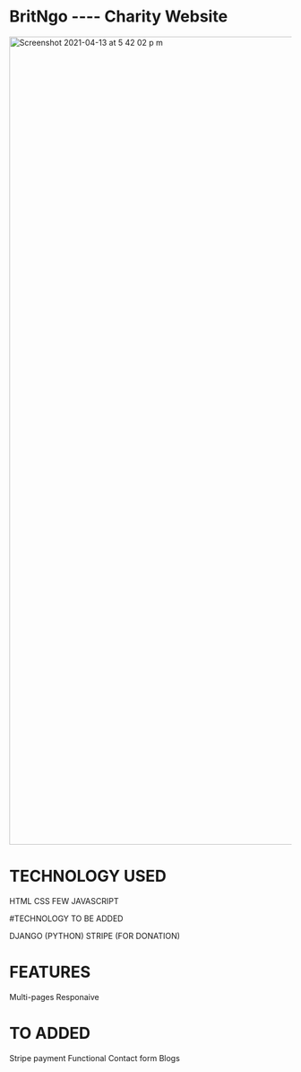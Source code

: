 # BritNgo ---- Charity Website

<img width="1440" alt="Screenshot 2021-04-13 at 5 42 02 p m" src="https://user-images.githubusercontent.com/51726237/114593159-b10cff80-9c83-11eb-87bc-822f6515af4a.png">

# TECHNOLOGY USED
HTML
CSS
FEW JAVASCRIPT

#TECHNOLOGY TO BE ADDED

DJANGO (PYTHON)
STRIPE (FOR DONATION)


# FEATURES
Multi-pages
Responaive

# TO ADDED
Stripe payment
Functional Contact form
Blogs

